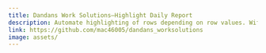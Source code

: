 ```yaml
---
title: Dandans Work Solutions—Highlight Daily Report
description: Automate highlighting of rows depending on row values. Wife was tired of manually scanning the document and manually highlighting each row depending on its content. A macro has been created to automate the process eliminating an hours worth of work.
link: https://github.com/mac46005/dandans_worksolutions
image: assets/
---
```


